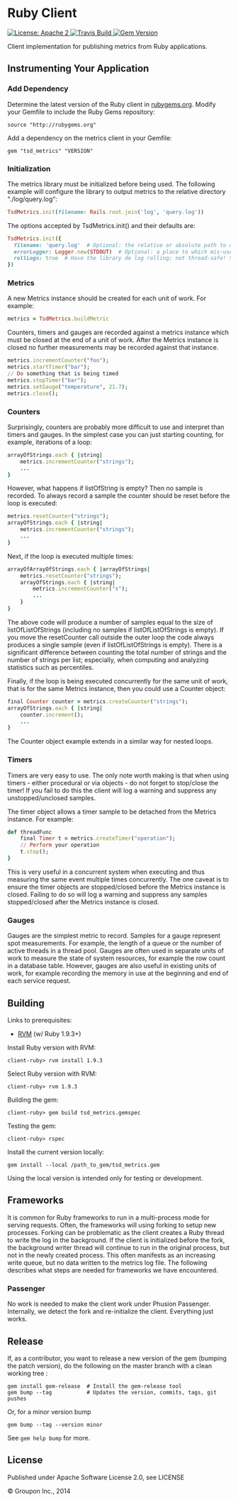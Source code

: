 Ruby Client
===========

<a href="https://raw.githubusercontent.com/ArpNetworking/metrics-client-ruby/master/LICENSE">
    <img src="https://img.shields.io/hexpm/l/plug.svg"
         alt="License: Apache 2">
</a>
<a href="https://travis-ci.org/ArpNetworking/metrics-client-ruby/">
    <img src="https://travis-ci.org/ArpNetworking/metrics-client-ruby.png"
         alt="Travis Build">
</a>
<a href="https://badge.fury.io/rb/tsd_metrics">
    <img src="https://badge.fury.io/rb/tsd_metrics.svg"
         alt="Gem Version">
</a>

Client implementation for publishing metrics from Ruby applications. 


Instrumenting Your Application
------------------------------

### Add Dependency

Determine the latest version of the Ruby client in [rubygems.org](https://rubygems.org/gems/tsd_metrics).  Modify your Gemfile to include the Ruby Gems repository:

    source "http://rubygems.org"

Add a dependency on the metrics client in your Gemfile:

    gem "tsd_metrics" "VERSION"

### Initialization

The metrics library must be initialized before being used. The following example will configure the library to output metrics to the relative directory "./log/query.log":

```ruby
TsdMetrics.init(filename: Rails.root.join('log', 'query.log'))
```

The options accepted by TsdMetrics.init() and their defaults are:
```ruby
TsdMetrics.init({
  filename: 'query.log'  # Optional: the relative or absolute path to output metrics. Default: 'query.log' in the working directory
  errorLogger: Logger.new(STDOUT)  # Optional: a place to which mis-uses of the library can be logged. Expects methods info, warn, error.
  rollLogs: true  # Have the library do log rolling; not thread-safe! Setting to false means the library-user should have external log-rolling in place.
})
```

### Metrics

A new Metrics instance should be created for each unit of work.  For example:

```ruby
metrics = TsdMetrics.buildMetric
```

Counters, timers and gauges are recorded against a metrics instance which must be closed at the end of a unit of work.  After the Metrics instance is closed no further measurements may be recorded against that instance.
 
 ```ruby
metrics.incrementCounter("foo");
metrics.startTimer("bar");
// Do something that is being timed
metrics.stopTimer("bar");
metrics.setGauge("temperature", 21.7);
metrics.close();
```

### Counters

Surprisingly, counters are probably more difficult to use and interpret than timers and gauges.  In the simplest case you can just starting counting, for example, iterations of a loop:

```ruby
arrayOfStrings.each { |string|
    metrics.incrementCounter("strings");
    ...
}
```

However, what happens if listOfString is empty? Then no sample is recorded. To always record a sample the counter should be reset before the loop is executed:

```ruby
metrics.resetCounter("strings");
arrayOfStrings.each { |string|
    metrics.incrementCounter("strings");
    ...
}
```

Next, if the loop is executed multiple times:

```ruby
arrayOfArrayOfStrings.each { |arrayOfStrings|
    metrics.resetCounter("strings");
    arrayOfStrings.each { |string|
        metrics.incrementCounter("s");
        ...
    }
}
```

The above code will produce a number of samples equal to the size of listOfListOfStrings (including no samples if listOfListOfStrings is empty).  If you move the resetCounter call outside the outer loop the code always produces a single sample (even if listOfListOfStrings is empty).  There is a significant difference between counting the total number of strings and the number of strings per list; especially, when computing and analyzing statistics such as percentiles. 

Finally, if the loop is being executed concurrently for the same unit of work, that is for the same Metrics instance, then you could use a Counter object:

```ruby 
final Counter counter = metrics.createCounter("strings");
arrayOfStrings.each { |string|
    counter.increment();
    ...
}
```

The Counter object example extends in a similar way for nested loops.

### Timers

Timers are very easy to use. The only note worth making is that when using timers - either procedural or via objects - do not forget to stop/close the timer!  If you fail to do this the client will log a warning and suppress any unstopped/unclosed samples.

The timer object allows a timer sample to be detached from the Metrics instance.  For example:  

```ruby
def threadFunc
    final Timer t = metrics.createTimer("operation");
    // Perform your operation
    t.stop();
}
```

This is very useful in a concurrent system when executing and thus measuring the same event multiple times concurrently.  The one caveat is to ensure the timer objects are stopped/closed before the Metrics instance is closed.  Failing to do so will log a warning and suppress any samples stopped/closed after the Metrics instance is closed.
 
### Gauges

Gauges are the simplest metric to record.  Samples for a gauge represent spot measurements. For example, the length of a queue or the number of active threads in a thread pool.  Gauges are often used in separate units of work to measure the state of system resources, for example the row count in a database table.  However, gauges are also useful in existing units of work, for example recording the memory in use at the beginning and end of each service request.

Building
--------

Links to prerequisites:
* [RVM](https://rvm.io/rvm/install) (w/ Ruby 1.9.3+)

Install Ruby version with RVM:

    client-ruby> rvm install 1.9.3

Select Ruby version with RVM:

    client-ruby> rvm 1.9.3

Building the gem:

    client-ruby> gem build tsd_metrics.gemspec

Testing the gem:

    client-ruby> rspec

Install the current version locally:

    gem install --local /path_to_gem/tsd_metrics.gem

Using the local version is intended only for testing or development. 

Frameworks
----------

It is common for Ruby frameworks to run in a multi-process mode for serving requests.  Often, the
frameworks will using forking to setup new processes.  Forking can be problematic as the client
creates a Ruby thread to write the log in the background.  If the client is initialized before 
the fork, the background writer thread will continue to run in the original process, but not
in the newly created process.  This often manifests as an increasing write queue, but no data
written to the metrics log file.  The following describes what steps are needed for frameworks
we have encountered.

### Passenger

No work is needed to make the client work under Phusion Passenger.  Internally, we detect the fork 
and re-initialize the client.  Everything just works.

Release
-------

If, as a contributor, you want to release a new version of the gem (bumping the patch version), do the following on
the master branch with a clean working tree :

    gem install gem-release  # Install the gem-release tool
    gem bump --tag           # Updates the version, commits, tags, git pushes

Or, for a minor version bump

    gem bump --tag --version minor

See `gem help bump` for more.


License
-------

Published under Apache Software License 2.0, see LICENSE

&copy; Groupon Inc., 2014
